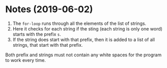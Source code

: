 # Notes (2019-06-02)

1. The ```for-loop``` runs through all the elements of the list of strings.
2. Here it checks for each string if the sting (each string is only one word) starts with the prefix ```s```.
3. If the string does start with that prefix, then it is added to a list of all strings, that start with that prefix.

Both prefix and strings must not contain any white spaces for the program to work every time.